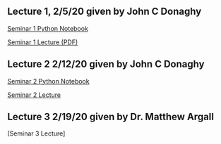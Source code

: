 ## Lecture 1, 2/5/20 given by John C Donaghy
[Seminar 1 Python Notebook](https://github.com/chapmanlab/ML/raw/master/ML_seminar_1_LinearRegression.ipynb)

[Seminar 1 Lecture (PDF)](https://github.com/chapmanlab/ML/raw/gh-pages/ML_seminar_1.pdf)

## Lecture 2 2/12/20 given by John C Donaghy
[Seminar 2 Python Notebook](https://github.com/chapmanlab/ML/raw/gh-pages/ML_seminar_2_gp.ipynb)

[Seminar 2 Lecture](https://github.com/chapmanlab/ML/raw/gh-pages/ML_seminar_2.pdf)

## Lecture 3 2/19/20 given by Dr. Matthew Argall
[Seminar 3 Lecture]
